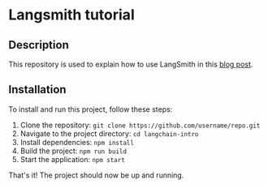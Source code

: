 # Langsmith tutorial

## Description

This repository is used to explain how to use LangSmith in this [blog post](https://medium.com/@augustoromero/explora-langsmith-tu-puente-a-aplicaciones-con-llms-avanzadas-4dce35d6660e).

## Installation

To install and run this project, follow these steps:

1. Clone the repository: `git clone https://github.com/username/repo.git`
2. Navigate to the project directory: `cd langchain-intro`
3. Install dependencies: `npm install`
4. Build the project: `npm run build`
5. Start the application: `npm start`

That's it! The project should now be up and running.

